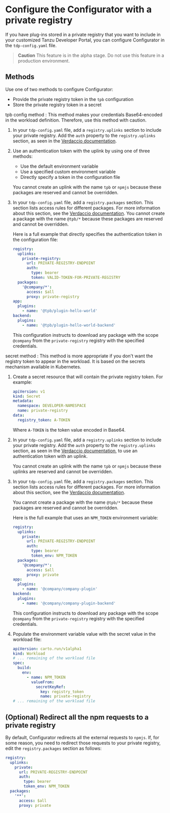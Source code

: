 # Configure the Configurator with a private registry

If you have plug-ins stored in a private registry that you want to include in your customized
Tanzu Developer Portal, you can configure Configurator in the `tdp-config.yaml` file.

> **Caution** This feature is in the alpha stage. Do not use this feature in a production
> environment.

## <a id="methods"></a> Methods

Use one of two methods to configure Configurator:

- Provide the private registry token in the `tpb` configuration
- Store the private registry token in a secret

tpb config method
: This method makes your credentials Base64-encoded in the workload definition.
  Therefore, use this method with caution.

  1. In your `tdp-config.yaml` file, add a `registry.uplinks` section to include your private
     registry. Add the `auth` property to the `registry.uplinks` section, as seen in the
     [Verdaccio documentation](https://verdaccio.org/docs/uplinks/#auth-property).

  2. Use an authentication token with the uplink by using one of three methods:

     - Use the default environment variable
     - Use a specified custom environment variable
     - Directly specify a token in the configuration file

     You cannot create an uplink with the name `tpb` or `npmjs` because these packages are reserved
     and cannot be overridden.

  3. In your `tdp-config.yaml` file, add a `registry.packages` section. This section lists access
     rules for different packages. For more information about this section, see the
     [Verdaccio documentation](https://verdaccio.org/docs/packages/).
     You cannot create a package with the name `@tpb/*` because these packages are reserved and
     cannot be overridden.

     Here is a full example that directly specifies the authentication token in the configuration file:

     ```yaml
     registry:
       uplinks:
         private-registry:
           url: PRIVATE-REGISTRY-ENDPOINT
           auth:
             type: bearer
             token: VALID-TOKEN-FOR-PRIVATE-REGISTRY
       packages:
         '@company/*':
           access: $all
           proxy: private-registry
     app:
       plugins:
         - name: '@tpb/plugin-hello-world'
     backend:
       plugins:
         - name: '@tpb/plugin-hello-world-backend'
     ```

     This configuration instructs to download any package with the scope `@company` from the
     `private-registry` registry with the specified credentials.

secret method
: This method is more appropriate if you don't want the registry token to appear in the workload.
  It is based on the secrets mechanism available in Kubernetes.

  1. Create a secret resource that will contain the private registry token. For example:

     ```yaml
     apiVersion: v1
     kind: Secret
     metadata:
       namespace: DEVELOPER-NAMESPACE
       name: private-registry
     data:
       registry_token: A-TOKEN
     ```

     Where `A-TOKEN` is the token value encoded in Base64.

  2. In your `tdp-config.yaml` file, add a `registry.uplinks` section to include your private
     registry. Add the `auth` property to the `registry.uplinks` section, as seen in the
     [Verdaccio documentation](https://verdaccio.org/docs/uplinks/#auth-property),
     to use an authentication token with an uplink.

     You cannot create an uplink with the name `tpb` or `npmjs` because these uplinks are reserved
     and cannot be overridden.

  3. In your `tdp-config.yaml` file, add a `registry.packages` section. This section lists access
     rules for different packages. For more information about this section, see the
     [Verdaccio documentation](https://verdaccio.org/docs/packages/).

     You cannot create a package with the name `@tpb/*` because these packages are reserved and cannot
     be overridden.

     Here is the full example that uses an `NPM_TOKEN` environment variable:

     ```yaml
     registry:
       uplinks:
         private:
           url: PRIVATE-REGISTRY-ENDPOINT
           auth:
             type: bearer
             token_env: NPM_TOKEN
       packages:
         '@company/*':
           access: $all
           proxy: private
     app:
       plugins:
         - name: '@company/company-plugin'
     backend:
       plugins:
         - name: '@company/company-plugin-backend'
     ```

     This configuration instructs to download any package with the scope `@company` from the
     `private-registry` registry with the specified credentials.

  4. Populate the environment variable value with the secret value in the workload file:

     ```yaml
     apiVersion: carto.run/v1alpha1
     kind: Workload
     # ... remaining of the workload file
     spec:
       build:
         env:
           - name: NPM_TOKEN
             valueFrom:
               secretKeyRef:
                 key: registry_token
                 name: private-registry
     # ... remaining of the workload file
     ```

## <a id="redir-npm-reqs"></a> (Optional) Redirect all the npm requests to a private registry

By default, Configurator redirects all the external requests to `npmjs`. If, for some reason,
you need to redirect those requests to your private registry, edit the `registry.packages` section
as follows:

```yaml
registry:
  uplinks:
    private:
      url: PRIVATE-REGISTRY-ENDPOINT
      auth:
        type: bearer
        token_env: NPM_TOKEN
  packages:
    '**':
      access: $all
      proxy: private
```
